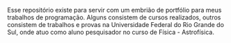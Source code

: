   Esse repositório existe para servir com um embrião de portfólio para meus trabalhos de programação. Alguns consistem de cursos realizados, 
outros consistem de trabalhos e provas na Universidade Federal do Rio Grande do Sul, onde atuo como aluno pesquisador no curso de Física -
Astrofísica.
